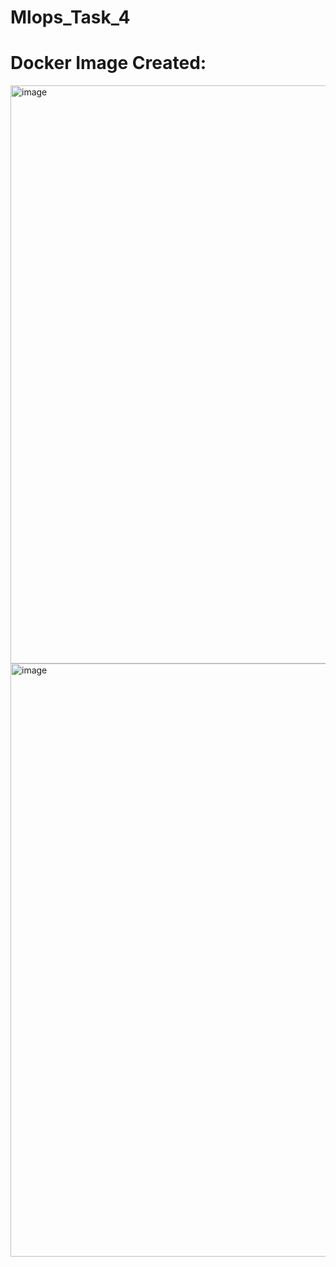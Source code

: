 # Mlops_Task_4
# Docker Image Created:

<img width="925" alt="image" src="https://github.com/RumaisaIlyas/Mlops_Task_4/assets/119864397/3fdefbde-c878-4def-864d-77a4309f53a6">

<img width="949" alt="image" src="https://github.com/RumaisaIlyas/Mlops_Task_4/assets/119864397/978dce96-49d4-4ec2-9949-1b6f3413048a">

